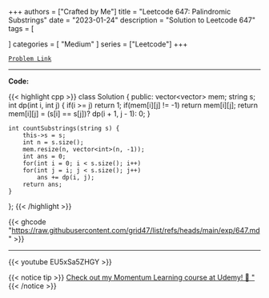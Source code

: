 
+++
authors = ["Crafted by Me"]
title = "Leetcode 647: Palindromic Substrings"
date = "2023-01-24"
description = "Solution to Leetcode 647"
tags = [
    
]
categories = [
    "Medium"
]
series = ["Leetcode"]
+++



[`Problem Link`](https://leetcode.com/problems/palindromic-substrings/description/)

---

**Code:**

{{< highlight cpp >}}
class Solution {
public:
    vector<vector<int>> mem;
    string s;
    int dp(int i, int j) {
        if(i >= j) return 1;
        if(mem[i][j] != -1) return mem[i][j];
        return mem[i][j] = (s[i] == s[j])? dp(i + 1, j - 1): 0;
    }
    
    int countSubstrings(string s) {
        this->s = s;
        int n = s.size();
        mem.resize(n, vector<int>(n, -1));
        int ans = 0;
        for(int i = 0; i < s.size(); i++)
        for(int j = i; j < s.size(); j++)
            ans += dp(i, j);        
        return ans;
    }
};
{{< /highlight >}}

{{< ghcode "https://raw.githubusercontent.com/grid47/list/refs/heads/main/exp/647.md" >}}

---

{{< youtube EU5xSa5ZHGY >}}

{{< notice tip >}}
[Check out my Momentum Learning course at Udemy! 🚀 "](https://www.udemy.com/course/blind-75-the-data-structures-and-algorithms-essentials/)
{{< /notice >}}

